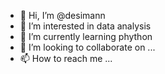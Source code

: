 - 👋 Hi, I’m @desimann
- 👀 I’m interested in data analysis 
- 🌱 I’m currently learning phython
- 💞️ I’m looking to collaborate on ...
- 📫 How to reach me ...

<!---
desimann/desimann is a ✨ special ✨ repository because its `README.md` (this file) appears on your GitHub profile.
You can click the Preview link to take a look at your changes.
--->
